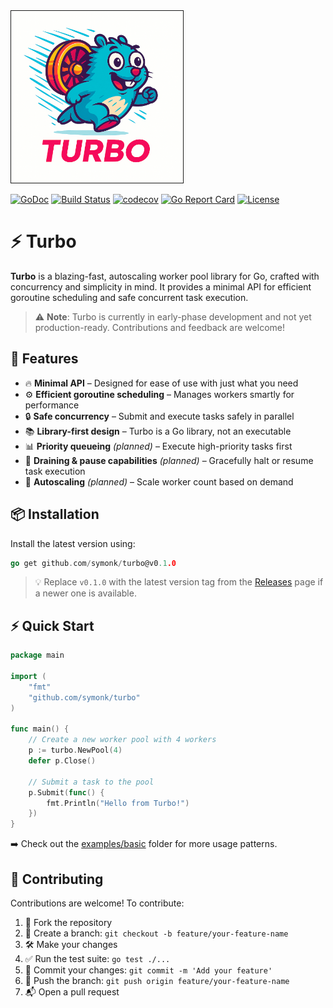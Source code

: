 <img src="https://github.com/symonk/turbo/blob/main/.github/images/turbo.png" border="1" width="275" height="275"/>

[![GoDoc](https://pkg.go.dev/badge/github.com/symonk/turbo)](https://pkg.go.dev/github.com/symonk/turbo)
[![Build Status](https://github.com/symonk/turbo/actions/workflows/go_test.yml/badge.svg)](https://github.com/symonk/turbo/actions/workflows/go_test.yml)
[![codecov](https://codecov.io/gh/symonk/turbo/branch/main/graph/badge.svg)](https://codecov.io/gh/symonk/turbo)
[![Go Report Card](https://goreportcard.com/badge/github.com/symonk/turbo)](https://goreportcard.com/report/github.com/symonk/turbo)
[![License](https://img.shields.io/badge/License-Apache_2.0-blue.svg)](https://github.com/symonk/turbo/blob/master/LICENSE)


# ⚡ Turbo

**Turbo** is a blazing-fast, autoscaling worker pool library for Go, crafted with concurrency and simplicity in mind. It provides a minimal API for efficient goroutine scheduling and safe concurrent task execution.

> ⚠️ **Note**: Turbo is currently in early-phase development and not yet production-ready. Contributions and feedback are welcome!

## 🚀 Features

- 🔥 **Minimal API** – Designed for ease of use with just what you need  
- ⚙️ **Efficient goroutine scheduling** – Manages workers smartly for performance  
- 🔒 **Safe concurrency** – Submit and execute tasks safely in parallel  
- 📚 **Library-first design** – Turbo is a Go library, not an executable  
- 📊 **Priority queueing** *(planned)* – Execute high-priority tasks first  
- 🌊 **Draining & pause capabilities** *(planned)* – Gracefully halt or resume task execution  
- 🧠 **Autoscaling** *(planned)* – Scale worker count based on demand  

## 📦 Installation

Install the latest version using:

```go
go get github.com/symonk/turbo@v0.1.0
```

> 💡 Replace `v0.1.0` with the latest version tag from the [Releases](https://github.com/symonk/turbo/releases) page if a newer one is available.

## ⚡ Quick Start

```go
package main

import (
    "fmt"
    "github.com/symonk/turbo"
)

func main() {
    // Create a new worker pool with 4 workers
    p := turbo.NewPool(4)
    defer p.Close()

    // Submit a task to the pool
    p.Submit(func() {
        fmt.Println("Hello from Turbo!")
    })
}
```

➡️ Check out the [examples/basic](https://github.com/symonk/turbo/tree/main/examples/basic) folder for more usage patterns.

## 🤝 Contributing

Contributions are welcome! To contribute:

1. 🍴 Fork the repository  
2. 🌿 Create a branch: `git checkout -b feature/your-feature-name`  
3. 🛠️ Make your changes  
4. ✅ Run the test suite: `go test ./...`  
5. 💬 Commit your changes: `git commit -m 'Add your feature'`  
6. 🚀 Push the branch: `git push origin feature/your-feature-name`  
7. 📬 Open a pull request  
